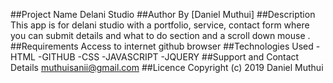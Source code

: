 ##Project Name
Delani Studio
##Author
By [Daniel Muthui]
##Description
This app is for delani studio with a portfolio, service, contact form where you can submit details and what to do section and a scroll down mouse .
##Requirements
Access to internet
github
browser
##Technologies Used
-HTML
-GITHUB
-CSS
-JAVASCRIPT
-JQUERY
##Support and Contact Details
muthuisanii@gmail.com
##Licence
Copyright (c) 2019 Daniel Muthui